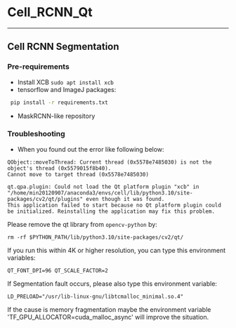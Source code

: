 # Cell_RCNN_Qt
---
## Cell RCNN Segmentation

### Pre-requirements
- Install XCB
`sudo apt install xcb`
- tensorflow and ImageJ packages:
```bash
 pip install -r requirements.txt
```
- MaskRCNN-like repository

### Troubleshooting
- When you found out the error like following below:
```
QObject::moveToThread: Current thread (0x5578e7485030) is not the object's thread (0x5579015f8b40).
Cannot move to target thread (0x5578e7485030)

qt.qpa.plugin: Could not load the Qt platform plugin "xcb" in "/home/min20120907/anaconda3/envs/cell/lib/python3.10/site-packages/cv2/qt/plugins" even though it was found.
This application failed to start because no Qt platform plugin could be initialized. Reinstalling the application may fix this problem.
```

Please remove the qt library from `opencv-python` by:
```
rm -rf $PYTHON_PATH/lib/python3.10/site-packages/cv2/qt/
```

If you run this within 4K or higher resolution, you can type this environment variables:
```
QT_FONT_DPI=96 QT_SCALE_FACTOR=2
```

If Segmentation fault occurs, please also type this environment variable:
```
LD_PRELOAD="/usr/lib-linux-gnu/libtcmalloc_minimal.so.4"
```

If the cause is memory fragmentation maybe the environment variable 'TF_GPU_ALLOCATOR=cuda_malloc_async' will improve the situation. 
